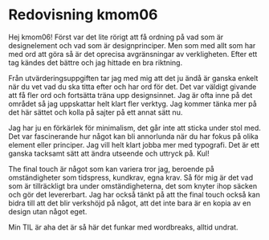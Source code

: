 ---
---
Redovisning kmom06
=========================
Hej kmom06! Först var det lite rörigt att få ordning på vad som är designelement och vad som är designprinciper. Men som med allt som har med ord att göra så är det oprecisa avgränsningar av verkligheten. Efter ett tag kändes det bättre och jag hittade en bra riktning.

Från utvärderingsuppgiften tar jag med mig att det ju ändå är ganska enkelt när du vet vad du ska titta efter och har ord för det. Det var väldigt givande att få fler ord och fortsätta träna upp designsinnet. Jag är ofta inne på det området så jag uppskattar helt klart fler verktyg. Jag kommer tänka mer på det här sättet och kolla på sajter på ett annat sätt nu.

Jag har ju en förkärlek för minimalism, det går inte att sticka under stol med. Det var fascinerande hur något kan bli annorlunda när du har fokus på olika element eller principer. Jag vill helt klart jobba mer med typografi. Det är ett ganska tacksamt sätt att ändra utseende och uttryck på. Kul!

The final touch är något som kan variera tror jag, beroende på omständigheter som tidspress, kundkrav, egna krav. Så för mig är det vad som är tillräckligt bra under omständigheterna, det som knyter ihop säcken och gör det levererbart. Jag har också tänkt på att the final touch också kan bidra till att det blir verkshöjd på något, att det inte bara är en kopia av en design utan något eget.

Min TIL är aha det är så här det funkar med wordbreaks, alltid undrat. 
